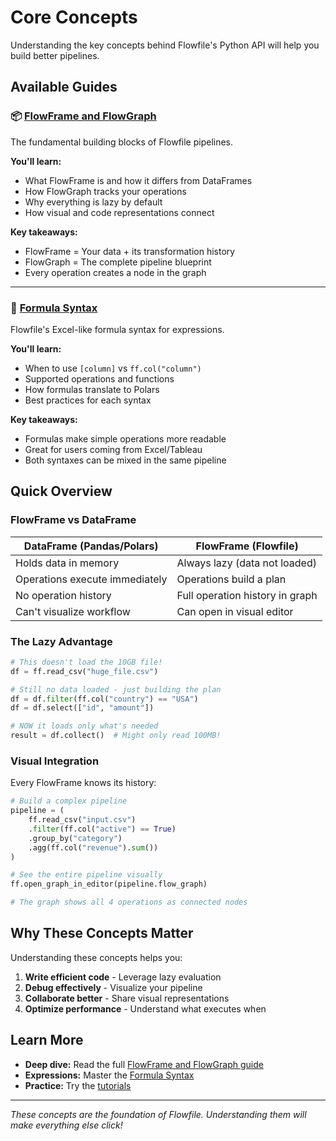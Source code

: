 # Core Concepts

Understanding the key concepts behind Flowfile's Python API will help you build better pipelines.

## Available Guides

### 📦 [FlowFrame and FlowGraph](design-concepts.md)
The fundamental building blocks of Flowfile pipelines.

**You'll learn:**
- What FlowFrame is and how it differs from DataFrames
- How FlowGraph tracks your operations
- Why everything is lazy by default
- How visual and code representations connect

**Key takeaways:**
- FlowFrame = Your data + its transformation history
- FlowGraph = The complete pipeline blueprint
- Every operation creates a node in the graph

---

### 📝 [Formula Syntax](expressions.md)
Flowfile's Excel-like formula syntax for expressions.

**You'll learn:**
- When to use `[column]` vs `ff.col("column")`
- Supported operations and functions
- How formulas translate to Polars
- Best practices for each syntax

**Key takeaways:**
- Formulas make simple operations more readable
- Great for users coming from Excel/Tableau
- Both syntaxes can be mixed in the same pipeline

## Quick Overview

### FlowFrame vs DataFrame

| DataFrame (Pandas/Polars) | FlowFrame (Flowfile) |
|--------------------------|---------------------|
| Holds data in memory | Always lazy (data not loaded) |
| Operations execute immediately | Operations build a plan |
| No operation history | Full operation history in graph |
| Can't visualize workflow | Can open in visual editor |

### The Lazy Advantage

```python
# This doesn't load the 10GB file!
df = ff.read_csv("huge_file.csv")

# Still no data loaded - just building the plan
df = df.filter(ff.col("country") == "USA")
df = df.select(["id", "amount"])

# NOW it loads only what's needed
result = df.collect()  # Might only read 100MB!
```

### Visual Integration

Every FlowFrame knows its history:

```python
# Build a complex pipeline
pipeline = (
    ff.read_csv("input.csv")
    .filter(ff.col("active") == True)
    .group_by("category")
    .agg(ff.col("revenue").sum())
)

# See the entire pipeline visually
ff.open_graph_in_editor(pipeline.flow_graph)

# The graph shows all 4 operations as connected nodes
```

## Why These Concepts Matter

Understanding these concepts helps you:

1. **Write efficient code** - Leverage lazy evaluation
2. **Debug effectively** - Visualize your pipeline
3. **Collaborate better** - Share visual representations
4. **Optimize performance** - Understand what executes when

## Learn More

- **Deep dive:** Read the full [FlowFrame and FlowGraph guide](design-concepts.md)
- **Expressions:** Master the [Formula Syntax](expressions.md)
- **Practice:** Try the [tutorials](../tutorials/index.md)

---

*These concepts are the foundation of Flowfile. Understanding them will make everything else click!*